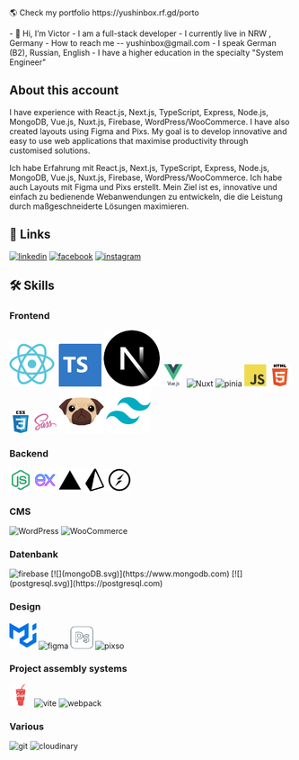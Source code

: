 <p align="left" > 
🌎 Check my portfolio https://yushinbox.rf.gd/porto
</p>
- 👋 Hi, I’m Victor
- I am a full-stack developer
- I currently live in NRW , Germany
- How to reach me -- yushinbox@gmail.com
- I speak German (B2), Russian, English
- I have a higher education in the specialty "System Engineer"




## About this account
I have experience with React.js, Next.js, TypeScript, Express, Node.js, MongoDB, Vue.js, Nuxt.js, Firebase, WordPress/WooCommerce. 
I have also created layouts using Figma and Pixs. My goal is to develop innovative and easy to use web applications that maximise productivity through customised solutions.

Ich habe Erfahrung mit React.js, Next.js, TypeScript, Express, Node.js, MongoDB, Vue.js, Nuxt.js, Firebase, WordPress/WooCommerce. 
Ich habe auch Layouts mit Figma und Pixs erstellt. 
Mein Ziel ist es, innovative und einfach zu bedienende Webanwendungen zu entwickeln, die die Leistung durch maßgeschneiderte Lösungen maximieren.



## 🔗 Links

[![linkedin](https://img.shields.io/badge/linkedin-0A66C2?style=for-the-badge&logo=linkedin&logoColor=white)](https://www.linkedin.com/feed/?trk=guest_homepage-basic_google-one-tap-submit)
[![facebook](https://img.shields.io/badge/facebook-0A66C2?style=for-the-badge&logo=facebook&logoColor=white)](https://www.facebook.com/viktor.yushin.77)
[![instagram](https://img.shields.io/badge/instagram-FFD700?style=for-the-badge&logo=instagram&logoColor=FF00FF)](https://www.instagram.com/yushindance/)


## 🛠 Skills


<p align="left" > 
 
### Frontend

[![](react.svg)](https://react.dev) 
[![](typescript.svg)](https://www.typescriptlang.org)
[![](next.svg)](https://nextjs.org/)
<span>
<img class="icon" src="https://raw.githubusercontent.com/devicons/devicon/master/icons/vuejs/vuejs-original-wordmark.svg" alt="vuejs" width="40" height="40" />
</span>
<span>
<img class="icon" src="https://github.com/nuxt.png?size=40" alt="Nuxt" width="40" height="40" />
</span>
<span>
<span>
<img class="icon" src="https://pinia.vuejs.org/logo.svg" alt="pinia" width="40" height="40" />
</span>
<span>
<img class="icon" src="https://raw.githubusercontent.com/devicons/devicon/master/icons/javascript/javascript-original.svg" width="40" height="40" />
</span>
<span>
<img class="icon" src="https://raw.githubusercontent.com/devicons/devicon/master/icons/html5/html5-original-wordmark.svg" alt="html5" width="40" height="40" />
</span>
<span>
<img class="icon" src="https://raw.githubusercontent.com/devicons/devicon/master/icons/css3/css3-original-wordmark.svg" alt="css3" width="40" height="40" />
</span>
<span>
<img class="icon" src="https://raw.githubusercontent.com/devicons/devicon/master/icons/sass/sass-original.svg" alt="sass" width="40" height="40" />
</span>
[![](pug.svg)](https://pugjs.org)
[![](tailwind.svg)](https://tailwindcss.com)



### Backend


<a href="https://nodejs.org/" style="text-decoration: none;">
  <img src="node.svg" alt="Node.js" width="40" height="40">
</a>
<a href="https://expressjs.com" style="text-decoration: none;">
  <img src="express.svg" alt="Express" width="40" height="40">
</a>
<a href="https://vercel.com" style="text-decoration: none;">
  <img src="vercel.svg" alt="Vercel" width="40" height="40">
</a>
<a href="https://prisma.com" style="text-decoration: none;">
  <img src="prisma.svg" alt="Prisma" width="40" height="40">
</a>
<a href="https://socket.io" style="text-decoration: none;">
  <img src="socket.svg" alt="Socket.io" width="40" height="40">
</a>




### CMS
<span>
<img class="icon" src="https://github.com/WordPress.png?size=40" alt="WordPress" width="40" height="40" />
</span>
<span>
<img class="icon" src="https://upload.wikimedia.org/wikipedia/commons/thumb/2/2a/WooCommerce_logo.svg/250px-WooCommerce_logo.svg.png" alt="WooCommerce" width="40" height="40" />
</span>


### Datenbank





<img class="icon" src="https://www.vectorlogo.zone/logos/firebase/firebase-icon.svg" alt="firebase" width="40" height="40" />
<span>
[![](mongoDB.svg)](https://www.mongodb.com) 
</span>
<span>
[![](postgresql.svg)](https://postgresql.com) 
</span>

### Design
[![](mui.svg)](https://mui.com)
<span>
<img class="icon" src="https://www.vectorlogo.zone/logos/figma/figma-icon.svg" alt="figma" width="40" height="40" />
</span>
<span>
<img class="icon" src="https://raw.githubusercontent.com/devicons/devicon/master/icons/photoshop/photoshop-line.svg" alt="photoshop" width="40" height="40" />
</span>
<span>
<img class="icon" src="https://cms.pixso.net/images/px-logo.png" alt="pixso" width="120" height="40" />
</span>


### Project assembly systems
<span>
<img class="icon" src="https://raw.githubusercontent.com/devicons/devicon/master/icons/gulp/gulp-plain.svg" alt="gulp" width="40" height="40" />
</span>
<span>
<img class="icon" src="https://vitejs.dev/logo.svg" alt="vite" width="40" height="40" />
</span>
<span>
<img class="icon" src="https://webpack.js.org/site-logo.c0e60df418e04f58.svg" alt="webpack" width="140" height="40" />
</span>

### Various
<span>
<img class="icon" src="https://www.vectorlogo.zone/logos/git-scm/git-scm-icon.svg" alt="git" width="40" height="40" />
</span>
<span>
<img class="icon" src="https://res-s.cloudinary.com/prod/image/upload/d_console:cld_new_default_cloud_logo_regular_padding.svg/w_32,h_32,c_fill,dpr_2.0/console/customer-logos/2da273ec717652775cfe9f6f9020fbb9" alt="cloudinary" width="40" height="40" />
</span>
</p>
